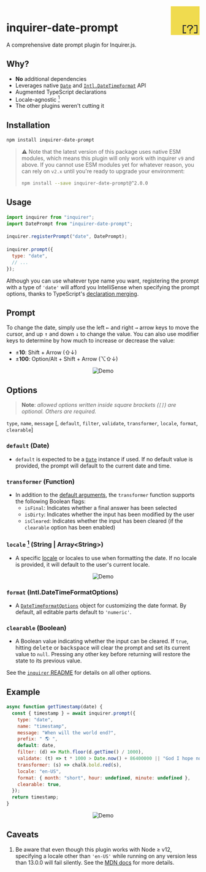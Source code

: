 <img width="75px" height="75px" align="right" alt="Inquirer Logo" src="https://raw.githubusercontent.com/SBoudrias/Inquirer.js/master/assets/inquirer_readme.svg?sanitize=true" title="Inquirer.js"/>

# inquirer-date-prompt

A comprehensive date prompt plugin for Inquirer.js.

## Why?

- **No** additional dependencies
- Leverages native [`Date`](https://developer.mozilla.org/en-US/docs/Web/JavaScript/Reference/Global_Objects/Date) and [`Intl.DateTimeFormat`](https://developer.mozilla.org/en-US/docs/Web/JavaScript/Reference/Global_Objects/Intl/DateTimeFormat) API
- Augmented TypeScript declarations
- Locale-agnostic [<sup>1</sup>](#caveats)
- The other plugins weren't cutting it

## Installation

```sh
npm install inquirer-date-prompt
```

> :warning: Note that the latest version of this package uses native ESM modules, which means this plugin will only work with inquirer `v9` and above. If you cannot use ESM modules yet for whatever reason, you can rely on `v2.x` until you're ready to upgrade your environment:
>
> ```sh
> npm install --save inquirer-date-prompt@^2.0.0
> ```

## Usage

```js
import inquirer from "inquirer";
import DatePrompt from "inquirer-date-prompt";

inquirer.registerPrompt("date", DatePrompt);

inquirer.prompt({
  type: "date",
  // ...
});
```

Although you can use whatever type name you want, registering the prompt with a type of `'date'` will afford you IntelliSense when specifying the prompt options, thanks to TypeScript's [declaration merging](https://www.typescriptlang.org/docs/handbook/declaration-merging.html).

## Prompt

To change the date, simply use the left <kbd>&larr;</kbd> and right <kbd>&rarr;</kbd> arrow keys to move the cursor, and up <kbd>&uarr;</kbd> and down <kbd>&darr;</kbd> to change the value. You can also use modifier keys to determine by how much to increase or decrease the value:

- &plusmn;**10**: Shift + Arrow (&#8679;&darr;)
- &plusmn;**100**: Option/Alt + Shift + Arrow (&#8997;&#8679;&darr;)

<p align="center">
  <img src="https://raw.githubusercontent.com/haversnail/inquirer-date-prompt/master/examples/demo.gif" alt="Demo" width="480">
</p>

## Options

> **Note**: _allowed options written inside square brackets (`[]`) are optional. Others are required._

`type`, `name`, `message` [, `default`, `filter`, `validate`, `transformer`, `locale`, `format`, `clearable`]

### `default` (Date)

- `default` is expected to be a [`Date`](https://developer.mozilla.org/en-US/docs/Web/JavaScript/Reference/Global_Objects/Date) instance if used. If no default value is provided, the prompt will default to the current date and time.

### `transformer` (Function)

- In addition to the [default arguments](https://github.com/SBoudrias/Inquirer.js/blob/master/README.md#questions), the `transformer` function supports the following Boolean flags:
  - `isFinal`: Indicates whether a final answer has been selected
  - `isDirty`: Indicates whether the input has been modified by the user
  - `isCleared`: Indicates whether the input has been cleared (if the `clearable` option has been enabled)

### `locale` [<sup>1</sup>](#caveats) (String | Array\<String\>)

- A specific [locale](https://developer.mozilla.org/en-US/docs/Web/JavaScript/Reference/Global_Objects/Intl/DateTimeFormat/DateTimeFormat#parameters) or locales to use when formatting the date. If no locale is provided, it will default to the user's current locale.

<p align="center">
  <img src="https://raw.githubusercontent.com/haversnail/inquirer-date-prompt/master/examples/locale.gif" alt="Demo" width="480">
</p>

### `format` (Intl.DateTimeFormatOptions)

- A [`DateTimeFormatOptions`](https://developer.mozilla.org/en-US/docs/Web/JavaScript/Reference/Global_Objects/Intl/DateTimeFormat/DateTimeFormat#parameters) object for customizing the date format. By default, all editable parts default to `'numeric'`.

### `clearable` (Boolean)

- A Boolean value indicating whether the input can be cleared. If `true`, hitting <kbd>delete</kbd> or <kbd>backspace</kbd> will clear the prompt and set its current value to `null`. Pressing any other key before returning will restore the state to its previous value.

See the [`inquirer` README](https://github.com/SBoudrias/Inquirer.js/blob/master/README.md) for details on all other options.

## Example

```js
async function getTimestamp(date) {
  const { timestamp } = await inquirer.prompt({
    type: "date",
    name: "timestamp",
    message: "When will the world end?",
    prefix: " 🌎 ",
    default: date,
    filter: (d) => Math.floor(d.getTime() / 1000),
    validate: (t) => t * 1000 > Date.now() + 86400000 || "God I hope not!",
    transformer: (s) => chalk.bold.red(s),
    locale: "en-US",
    format: { month: "short", hour: undefined, minute: undefined },
    clearable: true,
  });
  return timestamp;
}
```

<p align="center">
  <img src="https://raw.githubusercontent.com/haversnail/inquirer-date-prompt/master/examples/end.gif" alt="Demo" width="480">
</p>

## Caveats

1. Be aware that even though this plugin works with Node &ge; v12, specifying a locale other than `'en-US'` while running on any version less than 13.0.0 will fail silently. See the [MDN docs](https://developer.mozilla.org/en-US/docs/Web/JavaScript/Reference/Global_Objects/Intl/DateTimeFormat/DateTimeFormat#browser_compatibility) for more details.
